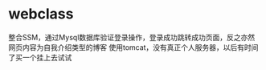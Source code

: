 # webclass
整合SSM，通过Mysql数据库验证登录操作，登录成功跳转成功页面，反之亦然
网页内容为自我介绍类型的博客
使用tomcat，没有真正个人服务器，以后有时间了买一个挂上去试试


